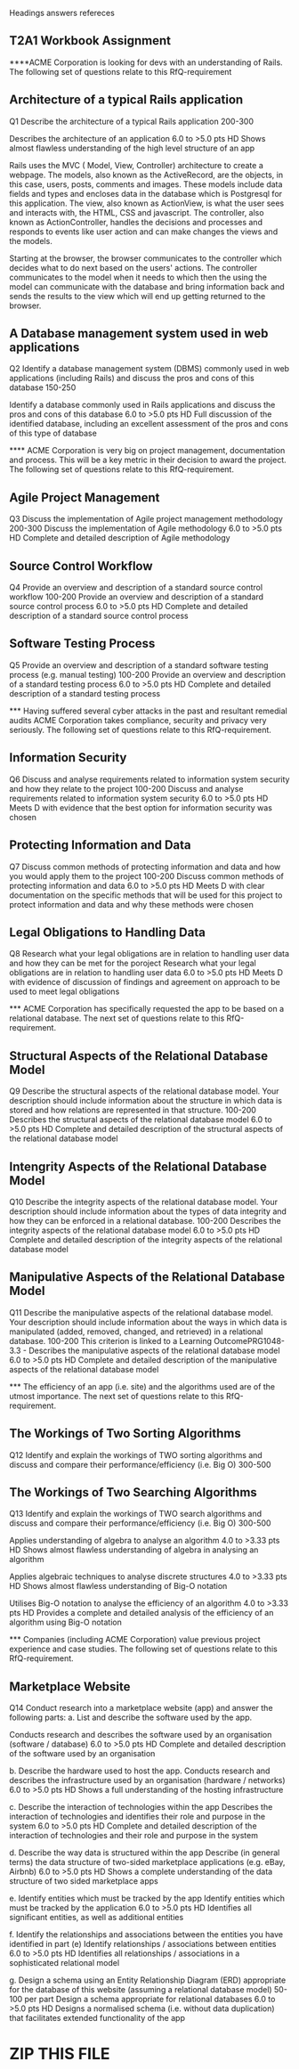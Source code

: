 Headings 
answers
refereces

## T2A1 Workbook Assignment

****ACME Corporation is looking for devs with an understanding of Rails. The following set of questions relate to this RfQ-requirement

## Architecture of a typical Rails application

Q1	Describe the architecture of a typical Rails application	200-300

Describes the architecture of an application
6.0 to >5.0 pts
HD
Shows almost flawless understanding of the high level structure of an app

Rails uses the MVC ( Model, View, Controller) architecture to create a webpage. The models, also known as the ActiveRecord, are the objects, in this case, users, posts, comments and images. These models include data fields and types and encloses data in the database which is Postgresql for this application. The view, also known as ActionView, is what the user sees and interacts with, the HTML, CSS and javascript. The controller, also known as ActionController, handles the decisions and processes and responds to events like user action and can make changes the views and the models.

Starting at the browser, the browser communicates to the controller which decides what to do next based on the users' actions. The controller communicates to the model when it needs to which then the using the model can communicate with the database and bring information back and sends the results to the view which will end up getting returned to the browser.

## A Database management system used in web applications

Q2	Identify a database management system (DBMS) commonly used in web applications (including Rails) and discuss the pros and cons of this database	150-250

Identify a database commonly used in Rails applications and discuss the pros and cons of this database
6.0 to >5.0 pts
HD
Full discussion of the identified database, including an excellent assessment of the pros and cons of this type of database






**** ACME Corporation is very big on project management, documentation and process. This will be a key metric in their decision to award the project. The following set of questions relate to this RfQ-requirement.

## Agile Project Management

Q3	Discuss the implementation of Agile project management methodology	200-300
 Discuss the implementation of Agile methodology
6.0 to >5.0 pts
HD
Complete and detailed description of Agile methodology


## Source Control Workflow

Q4	Provide an overview and description of a standard source control workflow	100-200
Provide an overview and description of a standard source control process
6.0 to >5.0 pts
HD
Complete and detailed description of a standard source control process


## Software Testing Process

Q5	Provide an overview and description of a standard software testing process (e.g. manual testing)	100-200
Provide an overview and description of a standard testing process
6.0 to >5.0 pts
HD
Complete and detailed description of a standard testing process







*** Having suffered several cyber attacks in the past and resultant remedial audits ACME Corporation takes compliance, security and privacy very seriously. The following set of questions relate to this RfQ-requirement.

## Information Security

Q6	Discuss and analyse requirements related to information system security and how they relate to the project	100-200
Discuss and analyse requirements related to information system security
6.0 to >5.0 pts
HD
Meets D with evidence that the best option for information security was chosen


## Protecting Information and Data

Q7	Discuss common methods of protecting information and data and how you would apply them to the project	100-200
Discuss common methods of protecting information and data
6.0 to >5.0 pts
HD
Meets D with clear documentation on the specific methods that will be used for this project to protect information and data and why these methods were chosen


## Legal Obligations to Handling Data

Q8	Research what your legal obligations are in relation to handling user data and how they can be met for the poroject
Research what your legal obligations are in relation to handling user data
6.0 to >5.0 pts
HD
Meets D with evidence of discussion of findings and agreement on approach to be used to meet legal obligations







*** ACME Corporation has specifically requested the app to be based on a relational database. The next set of questions relate to this RfQ-requirement.

## Structural Aspects of the Relational Database Model

Q9	Describe the structural aspects of the relational database model. Your description should include information about the structure in which data is stored and how relations are represented in that structure.	100-200
Describes the structural aspects of the relational database model
6.0 to >5.0 pts
HD
Complete and detailed description of the structural aspects of the relational database model


## Intengrity Aspects of the Relational Database Model

Q10	Describe the integrity aspects of the relational database model. Your description should include information about the types of data integrity and how they can be enforced in a relational database.	100-200
Describes the integrity aspects of the relational database model
6.0 to >5.0 pts
HD
Complete and detailed description of the integrity aspects of the relational database model


## Manipulative Aspects of the Relational Database Model

Q11	Describe the manipulative aspects of the relational database model. Your description should include information about the ways in which data is manipulated (added, removed, changed, and retrieved) in a relational database.	100-200
This criterion is linked to a Learning OutcomePRG1048-3.3 - Describes the manipulative aspects of the relational database model
6.0 to >5.0 pts
HD
Complete and detailed description of the manipulative aspects of the relational database model







*** The efficiency of an app (i.e. site) and the algorithms used are of the utmost importance. The next set of questions relate to this RfQ-requirement.

## The Workings of Two Sorting Algorithms

Q12	Identify and explain the workings of TWO sorting algorithms and discuss and compare their performance/efficiency (i.e. Big O)	300-500


## The Workings of Two Searching Algorithms

Q13	Identify and explain the workings of TWO search algorithms and discuss and compare their performance/efficiency (i.e. Big O)	300-500


Applies understanding of algebra to analyse an algorithm
4.0 to >3.33 pts
HD
Shows almost flawless understanding of algebra in analysing an algorithm

Applies algebraic techniques to analyse discrete structures
4.0 to >3.33 pts
HD
Shows almost flawless understanding of Big-O notation

Utilises Big-O notation to analyse the efficiency of an algorithm
4.0 to >3.33 pts
HD
Provides a complete and detailed analysis of the efficiency of an algorithm using Big-O notation






*** Companies (including ACME Corporation) value previous project experience and case studies. The following set of questions relate to this RfQ-requirement.

## Marketplace Website

Q14	Conduct research into a marketplace website (app) and answer the following parts: 
 a. List and describe the software used by the app.

Conducts research and describes the software used by an organisation (software / database)
6.0 to >5.0 pts
HD
Complete and detailed description of the software used by an organisation



  b. Describe the hardware used to host the app.
Conducts research and describes the infrastructure used by an organisation (hardware / networks)
6.0 to >5.0 pts
HD
Shows a full understanding of the hosting infrastructure



  c. Describe the interaction of technologies within the app
Describes the interaction of technologies and identifies their role and purpose in the system
6.0 to >5.0 pts
HD
Complete and detailed description of the interaction of technologies and their role and purpose in the system



  d. Describe the way data is structured within the app
Describe (in general terms) the data structure of two-sided marketplace applications (e.g. eBay, Airbnb)
6.0 to >5.0 pts
HD
Shows a complete understanding of the data structure of two sided marketplace apps



  e. Identify entities which must be tracked by the app
Identify entities which must be tracked by the application
6.0 to >5.0 pts
HD
Identifies all significant entities, as well as additional entities



  f. Identify the relationships and associations between the entities you have identified in part (e)
Identify relationships / associations between entities
6.0 to >5.0 pts
HD
Identifies all relationships / associations in a sophisticated relational model



  g. Design a schema using an Entity Relationship Diagram (ERD) appropriate for the database of this website (assuming a relational database model)	50-100 per part
Design a schema appropriate for relational databases
6.0 to >5.0 pts
HD
Designs a normalised schema (i.e. without data duplication) that facilitates extended functionality of the app





  # ZIP THIS FILE

